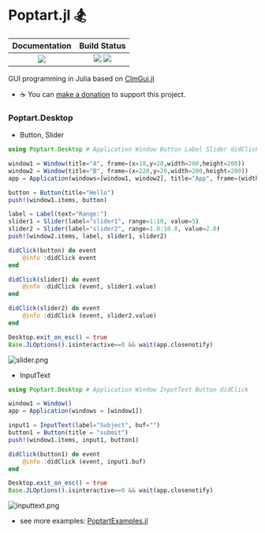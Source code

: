 # Poptart.jl 🏂

|  **Documentation**                        |  **Build Status**                                                  |
|:-----------------------------------------:|:------------------------------------------------------------------:|
|  [![][docs-latest-img]][docs-latest-url]  |  [![][actions-img]][actions-url]  [![][codecov-img]][codecov-url]  |


GUI programming in Julia based on [CImGui.jl](https://github.com/Gnimuc/CImGui.jl)

 * ☕️   You can [make a donation](https://wookay.github.io/donate/) to support this project.


### Poptart.Desktop

 * Button, Slider

```julia
using Poptart.Desktop # Application Window Button Label Slider didClick

window1 = Window(title="A", frame=(x=10,y=20,width=200,height=200))
window2 = Window(title="B", frame=(x=220,y=20,width=200,height=200))
app = Application(windows=[window1, window2], title="App", frame=(width=430, height=300))

button = Button(title="Hello")
push!(window1.items, button)

label = Label(text="Range:")
slider1 = Slider(label="slider1", range=1:10, value=5)
slider2 = Slider(label="slider2", range=1.0:10.0, value=2.0)
push!(window2.items, label, slider1, slider2)

didClick(button) do event
    @info :didClick event
end

didClick(slider1) do event
    @info :didClick (event, slider1.value)
end

didClick(slider2) do event
    @info :didClick (event, slider2.value)
end

Desktop.exit_on_esc() = true
Base.JLOptions().isinteractive==0 && wait(app.closenotify)
```

![slider.png](https://wookay.github.io/docs/Poptart.jl/assets/poptart/slider.png)

 * InputText

```julia
using Poptart.Desktop # Application Window InputText Button didClick

window1 = Window()
app = Application(windows = [window1])

input1 = InputText(label="Subject", buf="")
button1 = Button(title = "submit")
push!(window1.items, input1, button1)

didClick(button1) do event
    @info :didClick (event, input1.buf)
end

Desktop.exit_on_esc() = true
Base.JLOptions().isinteractive==0 && wait(app.closenotify)
```

![inputtext.png](https://wookay.github.io/docs/Poptart.jl/assets/poptart/inputtext.png)

* see more examples: [PoptartExamples.jl](https://github.com/wookay/PoptartExamples.jl/tree/master/examples)


[docs-latest-img]: https://img.shields.io/badge/docs-latest-blue.svg
[docs-latest-url]: https://wookay.github.io/docs/Poptart.jl/

[actions-img]: https://github.com/wookay/Poptart.jl/workflows/CI/badge.svg
[actions-url]: https://github.com/wookay/Poptart.jl/actions

[codecov-img]: https://codecov.io/gh/wookay/Poptart.jl/branch/master/graph/badge.svg
[codecov-url]: https://codecov.io/gh/wookay/Poptart.jl/branch/master

